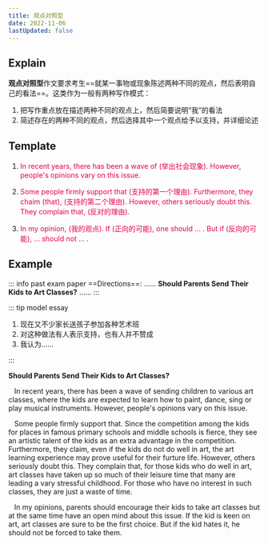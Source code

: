 ```yaml
---
title: 观点对照型
date: 2022-11-06
lastUpdated: false
---
```


## Explain

**观点对照型**作文要求考生==就某一事物或现象陈述两种不同的观点，然后表明自己的看法==。这类作为一般有两种写作模式：

1. 把写作重点放在描述两种不同的观点上，然后简要说明“我”的看法
2. 简述存在的两种不同的观点，然后选择其中一个观点给予以支持，并详细论述

## Template

1. <p style="color: #e50052;">In recent years, there has been a wave of (举出社会现象). However, people's opinions vary on this issue.</p>
2. <p style="color: #e50052;">Some people firmly support that (支持的第一个理由). Furthermore, they chaim (that), (支持的第二个理由). However, others seriously doubt this. They complain that, (反对的理由).</p>
3. <p style="color: #e50052;">In my opinion, (我的观点). If (正向的可能), one should ... . But if (反向的可能), ... should not ... .</p>

## Example

::: info past exam paper
==Directions==: …… **Should Parents Send Their Kids to Art Classes?** ……
:::

::: tip model essay

1. 现在又不少家长送孩子参加各种艺术班
2. 对这种做法有人表示支持，也有人并不赞成
3. 我认为……

:::

<p style="textAlign: center;"><b>Should Parents Send Their Kids to Art Classes?</b></p>

&nbsp;&nbsp; In recent years, there has been a wave of sending children to various art classes, where the kids are expected to learn how to paint, dance, sing or play musical instruments. However, people's opinions vary on this issue.

&nbsp;&nbsp; Some people firmly support that. Since the competition among the kids for places in famous primary schools and middle schools is fierce, they see an artistic talent of the kids as an extra advantage in the competition. Furthermore, they claim, even if the kids do not do well in art, the art learning experience may prove useful for their furture life. However, others seriously doubt this. They complain that, for those kids who do well in art, art classes have taken up so much of their leisure time that many are leading a vary stressful childhood. For those who have no interest in such classes, they are just a waste of time.

&nbsp;&nbsp; In my opinions, parents should encourage their kids to take art classes but at the same time have an open mind about this issue. If the kid is keen on art, art classes are sure to be the first choice. But if the kid hates it, he should not be forced to take them.
